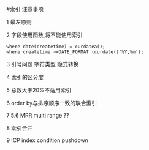 #索引 注意事项

1 最左原则

2 字段使用函数,将不能使用索引
	
	where date(createtime) = curdatea();
	where createtime >=DATE_FORMAT (curdate()'%Y,%m');
	
3 引号问题 字符类型 隐式转换

4 索引的区分度

5 总数大于20%不适用索引

6 order by与排序顺序一致的联合索引

7 5.6 MRR multi range ??

8 索引合并

9 ICP index condition pushdown
